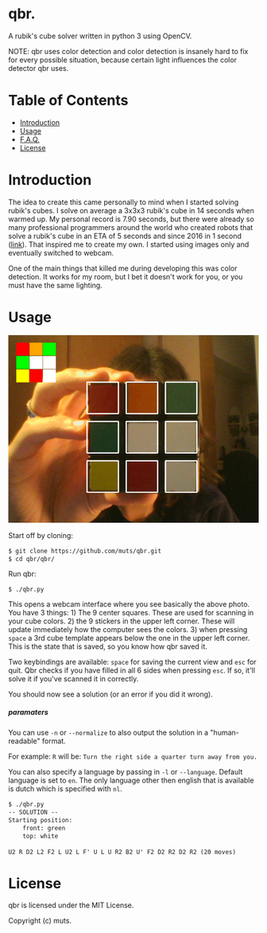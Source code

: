 # qbr.
A rubik's cube solver written in python 3 using OpenCV.

NOTE: qbr uses color detection and color detection is insanely hard to fix for
every possible situation, because certain light influences the color detector qbr uses.

# Table of Contents
- [Introduction](#introduction)
- [Usage](#usage)
- [F.A.Q.](#faq)
- [License](#license)


# Introduction
The idea to create this came personally to mind when I started solving rubik's cubes.
I solve on average a 3x3x3 rubik's cube in 14 seconds when warmed up. My personal record
is 7.90 seconds, but there were already so many professional programmers around the world
who created robots that solve a rubik's cube in an ETA of 5 seconds and since 2016 in 1 second
([link](https://www.youtube.com/watch?v=ixTddQQ2Hs4)).
That inspired me to create my own. I started using images only and eventually switched to webcam.

One of the main things that killed me during developing this was color detection. It works for my
room, but I bet it doesn't work for you, or you must have the same lighting.

# Usage
![demo](demo.png)

Start off by cloning:
```
$ git clone https://github.com/muts/qbr.git
$ cd qbr/qbr/
```

Run qbr:

```
$ ./qbr.py
```

This opens a webcam interface where you see basically the above photo.
You have 3 things: 1) The 9 center squares. These are used for scanning in
your cube colors. 2) the 9 stickers in the upper left corner. These will update
immediately how the computer sees the colors. 3) when pressing `space` a 3rd
cube template appears below the one in the upper left corner. This is the state
that is saved, so you know how qbr saved it.

Two keybindings are available: `space` for saving the current view and `esc` for
quit. Qbr checks if you have filled in all 6 sides when pressing `esc`. If so, it'll
solve it if you've scanned it in correctly.

You should now see a solution (or an error if you did it wrong).

##### paramaters

You can use `-n` or `--normalize` to also output the solution in a "human-readable" format.

For example:
`R` will be: `Turn the right side a quarter turn away from you.`

You can also specify a language by passing in `-l` or `--language`. Default language
is set to `en`. The only language other then english that is available is dutch which
is specified with `nl`.


```
$ ./qbr.py
-- SOLUTION --
Starting position:
    front: green
    top: white

U2 R D2 L2 F2 L U2 L F' U L U R2 B2 U' F2 D2 R2 D2 R2 (20 moves)
```


# License

qbr is licensed under the MIT License.

Copyright (c) muts.
